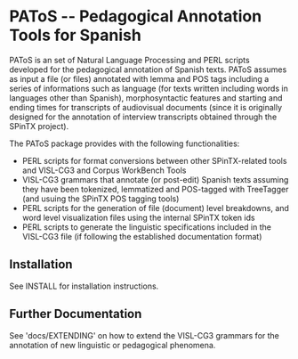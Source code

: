 PAToS -- Pedagogical Annotation Tools for Spanish
=================================================

PAToS is an set of Natural Language Processing and PERL scripts developed for the pedagogical
annotation of Spanish texts. PAToS assumes as input a file (or files) annotated with lemma and
POS tags including a series of informations such as language (for texts written including words
in languages other than Spanish), morphosyntactic features and starting and ending times for
transcripts of audiovisual documents (since it is originally designed for the annotation of 
interview transcripts obtained through the SPinTX project).

The PAToS package provides with the following functionalities:

- PERL scripts for format conversions between other SPinTX-related tools and VISL-CG3 
and Corpus WorkBench Tools
- VISL-CG3 grammars that annotate (or post-edit) Spanish texts assuming they have been
tokenized, lemmatized and POS-tagged with TreeTagger (and usuing the SPinTX POS tagging tools)
- PERL scripts for the generation of file (document) level breakdowns, and word level 
visualization files using the internal SPinTX token ids
- PERL scripts to generate the linguistic specifications included in the VISL-CG3 file (if 
following the established documentation format)

Installation
------------

See INSTALL for installation instructions.

Further Documentation
---------------------

See 'docs/EXTENDING' on how to extend the VISL-CG3 grammars for the annotation of new linguistic 
or pedagogical phenomena.

